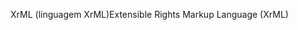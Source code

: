 <span data-ttu-id="fd1f6-101">XrML (linguagem XrML)</span><span class="sxs-lookup"><span data-stu-id="fd1f6-101">Extensible Rights Markup Language (XrML)</span></span>